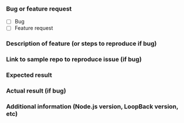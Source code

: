 <!--
- DO NOT ask questions using GitHub issues (only bug or feature requests please,
  see http://loopback.io/doc/en/contrib/Reporting-issues.html#asking-questions)

- Please ask questions at https://groups.google.com/forum/#!forum/loopbackjs or
  https://gitter.im/strongloop/loopback

- Immediate support is available through our subscription plans, see
  https://strongloop.com/node-js/subscription-plans
-->

### Bug or feature request

<!--
Mark your choice with an "x" (eg. [x], NOT [*]).
-->

- [ ] Bug
- [ ] Feature request

### Description of feature (or steps to reproduce if bug)



### Link to sample repo to reproduce issue (if bug)



### Expected result



### Actual result (if bug)



### Additional information (Node.js version, LoopBack version, etc)


